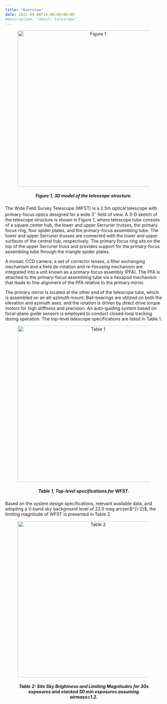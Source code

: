 ```yaml
---
title: "Overview"
date: 2022-09-06T14:40:06+08:00
#description: "about: telescope"
---
```




<figure>
<div align=center>
  <img src="/images/telescope-1.png" width="500" title="Figure 1" />
    <figcaption>
      <h5>Figure 1, 3D model of the telescope structure.</h5>
  </figcaption>
  </div>
</figure>

The Wide Field Survey Telescope (WFST) is a 2.5m optical telescope with primary-focus optics designed for a wide 3$^{\circ}$ field of view. A 3-D sketch of the telescope structure is shown in Figure 1, where telescope tube consists of a square center hub, the lower and upper Serrurier trusses, the primary focus ring, four spider plates, and the primary-focus assembling tube. The lower and upper Serrurier trusses are connected with the lower and upper surfaces of the central hub, respectively. The primary focus ring sits on the top of the upper Serrurier truss and provides support for the primary-focus assembling tube through the triangle spider plates.

A mosaic CCD camera, a set of corrector lenses, a filter exchanging mechanism and a field de-rotation and re-focusing mechanism are integrated into a unit known as a primary-focus assembly (PFA). The PFA is attached to the primary-focus assembling tube via a hexapod mechanism that leads to fine alignment of the PFA relative to the primary mirror.

The primary mirror is located at the other end of the telescope tube, which is assembled on an alt-azimuth mount. Ball-bearings are utilized on both the elevation and azimuth axes, and the rotation is driven by direct drive torque motors for high stiffness and precision. An auto-guiding system based on focal-plane guide sensors is employed to conduct closed-loop tracking during operation. The top-level telescope specifications are listed in Table 1.

<figure>
<div align=center>
  <img src="/images/telescope-2.png" width="500" title="Table 1" />
    <figcaption>
      <h5>Table 1, Top-level specifications for WFST.</h5>
  </figcaption>
  </div>
</figure>

Based on the system design specifications, relevant available data, and adopting a V-band sky background level of 22.0 mag arcsec$^{\-2}$, the limiting magnitude of WFST is presented in Table 2.


<figure>
<div align=center>
  <img src="/images/telescope-5.png" width="500" title="Table 2" />
    <figcaption>
      <h5>Table 2: Site Sky Brightness and Limiting Magnitudes for 30s exposures and stacked 50 min exposures assuming airmass=1.2.</h5>
  </figcaption>
  </div>
</figure>
